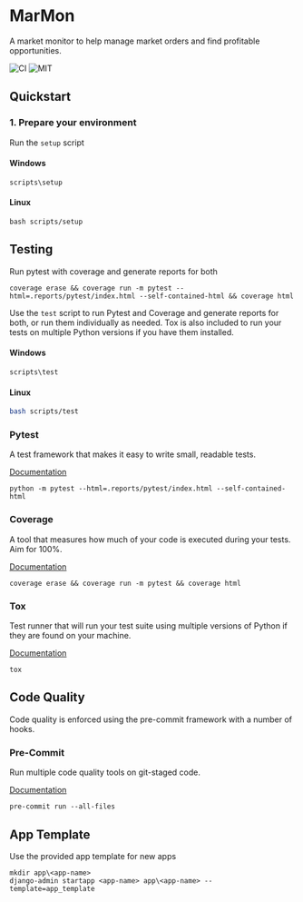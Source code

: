 # MarMon

A market monitor to help manage market orders and find profitable opportunities.

![CI](https://github.com/harrelchris/marmon/actions/workflows/ci.yml/badge.svg)
![MIT](https://img.shields.io/github/license/harrelchris/marmon)

## Quickstart

### 1. Prepare your environment

Run the `setup` script

#### Windows

```shell
scripts\setup
```

#### Linux

```shell
bash scripts/setup
```

## Testing

Run pytest with coverage and generate reports for both

```shell
coverage erase && coverage run -m pytest --html=.reports/pytest/index.html --self-contained-html && coverage html
```

Use the `test` script to run Pytest and Coverage and generate reports for both, or run them individually as needed. Tox is also included to run your tests on multiple Python versions if you have them installed.

#### Windows

```shell
scripts\test
```

#### Linux

```bash
bash scripts/test
```

### Pytest

A test framework that makes it easy to write small, readable tests.

[Documentation](https://docs.pytest.org/)

```shell
python -m pytest --html=.reports/pytest/index.html --self-contained-html
```

### Coverage

A tool that measures how much of your code is executed during your tests. Aim for 100%.

[Documentation](https://coverage.readthedocs.io/)

```shell
coverage erase && coverage run -m pytest && coverage html
```

### Tox

Test runner that will run your test suite using multiple versions of Python if they are found on your machine.

[Documentation](https://tox.wiki/en/latest/)

```shell
tox
```

## Code Quality

Code quality is enforced using the pre-commit framework with a number of hooks.

### Pre-Commit

Run multiple code quality tools on git-staged code.

[Documentation](https://pre-commit.com/)

```shell
pre-commit run --all-files
```

## App Template

Use the provided app template for new apps

```shell
mkdir app\<app-name>
django-admin startapp <app-name> app\<app-name> --template=app_template
```
